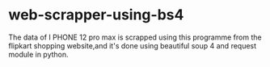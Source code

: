 # web-scrapper-using-bs4
The data of I PHONE 12 pro max is scrapped using this programme from the flipkart shopping website,and it's done using beautiful soup 4 and request module in python.
